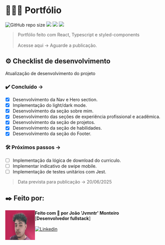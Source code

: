 # 👨🏻‍💻 Portfólio

 ![GitHub repo size](https://img.shields.io/github/repo-size/jvmntr/portfolio?style=for-the-badge) 
 <img src="https://img.shields.io/badge/React-20232A?style=for-the-badge&logo=react&logoColor=61DAFB" />
 <img src="https://img.shields.io/badge/TypeScript-007ACC?style=for-the-badge&logo=typescript&logoColor=white" />
 <img src="https://img.shields.io/badge/styled--components-DB7093?style=for-the-badge&logo=styled-components&logoColor=white" />

> Portfólio feito com React, Typescript e styled-components <br><br>
> Acesse aqui -> Aguarde a publicação.

## ⚙️ Checklist de desenvolvimento

Atualização de desenvolvimento do projeto

### ✔️ Concluído ->

- [X] Desenvolvimento da Nav e Hero section.
- [X] Implementação do light/dark mode.
- [X] Desenvolvimento da seção sobre mim.
- [X] Desenvolvimento das seções de experiência profissional e acadêmica.
- [X] Desenvolvimento da seção de projetos.
- [X] Desenvolvimento da seção de habilidades.
- [X] Desenvolvimento da seção do Footer.

### 🛠 Próximos passos ->

- [ ] Implementação da lógica de download do curriculo.
- [ ] Implementar indicativo de swipe mobile.
- [ ] Implementação de testes unitários com Jest.

> Data prevista para publicação -> 20/06/2025

## ✒️ Feito por:

<img align="left" height="94px" width="94px" alt="Foto de perfil" src="./src/assets/images/profile.jpg">

**Feito com 🖤 por João 'Jvmntr' Monteiro** \
[**Desenvolvedor fullstack**]  <br><br>
[![Linkedin](https://img.shields.io/badge/-Jvmntr-333333?style=flat-square&logo=Linkedin&logoColor=white&link=https://www.linkedin.com/in/jvmntr/)](https://www.linkedin.com/in/jvmntr/)
<br/>

